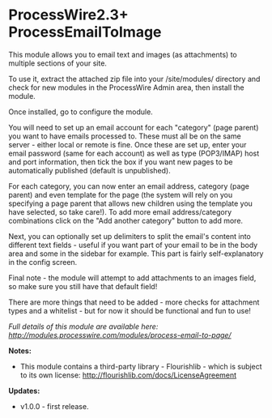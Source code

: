# ProcessWire2.3+ ProcessEmailToImage

This module allows you to email text and images (as attachments) to multiple sections of your site.

To use it, extract the attached zip file into your /site/modules/ directory and check for new modules in the ProcessWire Admin area, then install the module.

Once installed, go to configure the module.

You will need to set up an email account for each "category" (page parent) you want to have emails processed to. These must all be on the same server - either local or remote is fine. Once these are set up, enter your email password (same for each account) as well as type (POP3/IMAP) host and port information, then tick the box if you want new pages to be automatically published (default is unpublished).

For each category, you can now enter an email address, category (page parent) and even template for the page (the system will rely on you specifying a page parent that allows new children using the template you have selected, so take care!). To add more email address/category combinations click on the "Add another category" button to add more.

Next, you can optionally set up delimiters to split the email's content into different text fields - useful if you want part of your email to be in the body area and some in the sidebar for example. This part is fairly self-explanatory in the config screen.

Final note - the module will attempt to add attachments to an images field, so make sure you still have that default field!

There are more things that need to be added - more checks for attachment types and a whitelist - but for now it should be functional and fun to use!

*Full details of this module are available here: http://modules.processwire.com/modules/process-email-to-page/*

__Notes:__

* This module contains a third-party library - Flourishlib - which is subject to its own license: http://flourishlib.com/docs/LicenseAgreement

__Updates:__

* v1.0.0 - first release.